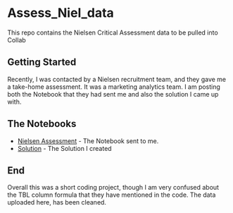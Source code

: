 # Assess_Niel_data

This repo contains the Nielsen Critical Assessment data to be pulled into Collab

## Getting Started

Recently, I was contacted by a Nielsen recruitment team, and they gave me a take-home assessment. It was a marketing analytics team. 
I am posting both the Notebook that they had sent me and also the solution I came up with. 

## The Notebooks
* [Nielsen Assessment](https://github.com/Abhik-hazra/Assess_Niel_data/blob/main/Critical%20Thinking%20Assessment.ipynb) - The Notebook sent to me.
* [Solution](https://github.com/Abhik-hazra/Assess_Niel_data/blob/main/Solution%20-%20Critical%20Thinking%20Assessment.ipynb) - The Solution I created

## End
Overall this was a short coding project, though I am very confused about the TBL column formula that they have mentioned in the code.
The data uploaded here, has been cleaned.
